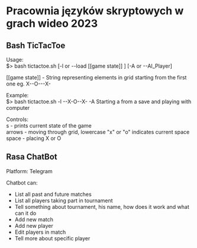 ﻿# Pracownia języków skryptowych w grach wideo 2023
 
 ## Bash TicTacToe
 Usage: \
 $> bash tictactoe.sh [-l or --load [[game state]] ] [-A or --AI_Player] 
 
 [[game state]] - String representing elements in grid starting from the first one eg. X--O---X-
 
 Example: \
 $> bash tictactoe.sh -l --X-O--X- -A 
 Starting a from a save and playing with computer 

Controls: \
s - prints current state of the game \
arrows - moving through grid, lowercase "x" or "o" indicates current space \
space - placing X or O

## Rasa ChatBot
Platform: Telegram

Chatbot can: 
- List all past and future matches 
- List all players taking part in tournament 
- Tell something about tournament, his name, how does it work and what can it do
- Add new match
- Add new player
- Edit players in match
- Tell more about specific player

